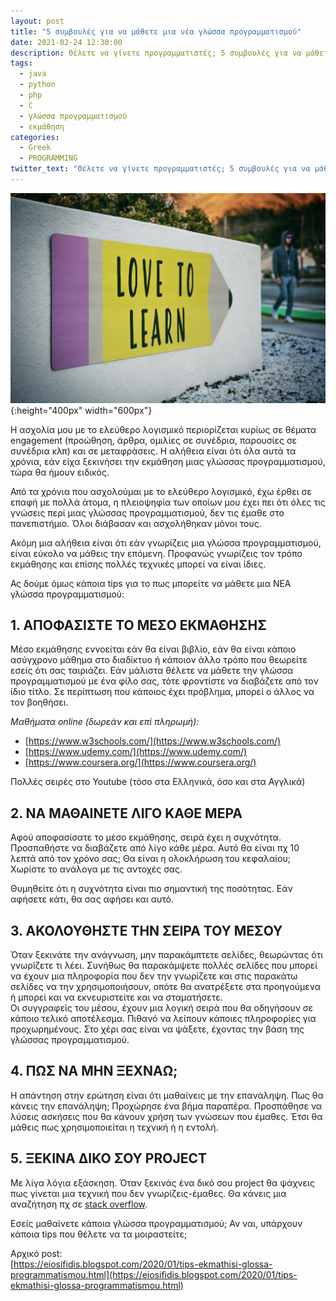 ```yaml
---
layout: post
title: "5 συμβουλές για να μάθετε μια νέα γλώσσα προγραμματισμού"
date: 2021-02-24 12:30:00
description: Θέλετε να γίνετε προγραμματιστές; 5 συμβουλές για να μάθετε εύκολα μια γλώσσα προγραμματισμού.
tags:
  - java
  - python
  - php
  - C
  - γλώσσα προγραμματισμού
  - εκμάθηση
categories:
  - Greek
  - PROGRAMMING
twitter_text: "Θέλετε να γίνετε προγραμματιστές; 5 συμβουλές για να μάθετε εύκολα μια γλώσσα προγραμματισμού."
---
```


![5 συμβουλές για να μάθετε μια νέα γλώσσα προγραμματισμού](/post_images/misc/love-to-learn.jpg "5 συμβουλές για να μάθετε μια νέα γλώσσα προγραμματισμού"){:height="400px" width="600px"}

Η ασχολία μου με το ελεύθερο λογισμικό περιορίζεται κυρίως σε θέματα engagement (προώθηση, άρθρα, ομιλίες σε συνέδρια, παρουσίες σε συνέδρια κλπ) και σε μεταφράσεις. Η αλήθεια είναι ότι όλα αυτά τα χρόνια, εάν είχα ξεκινήσει την εκμάθηση μιας γλώσσας προγραμματισμού, τώρα θα ήμουν ειδικός.

Από τα χρόνια που ασχολούμαι με το ελεύθερο λογισμικό, έχω έρθει σε επαφή με πολλά άτομα, η πλειοψηφία των οποίων μου έχει πει ότι όλες τις γνώσεις περί μιας γλώσσας προγραμματισμού, δεν τις έμαθε στο πανεπιστήμιο. Όλοι διάβασαν και ασχολήθηκαν μόνοι τους.

Ακόμη μια αλήθεια είναι ότι εάν γνωρίζεις μια γλώσσα προγραμματισμού, είναι εύκολο να μάθεις την επόμενη. Προφανώς γνωρίζεις τον τρόπο εκμάθησης και επίσης πολλές τεχνικές μπορεί να είναι ίδιες.

Ας δούμε όμως κάποια tips για το πως μπορείτε να μάθετε μια ΝΕΑ γλώσσα προγραμματισμού:

## 1. ΑΠΟΦΑΣΙΣΤΕ ΤΟ ΜΕΣΟ ΕΚΜΑΘΗΣΗΣ

Μέσο εκμάθησης εννοείται εάν θα είναι βιβλίο, εάν θα είναι κάποιο ασύγχρονο μάθημα στο διαδίκτυο ή κάποιον άλλο τρόπο που θεωρείτε εσείς ότι σας ταιριάζει. Εάν μάλιστα θέλετε να μάθετε την γλώσσα προγραμματισμού με ένα φίλο σας, τότε φροντίστε να διαβάζετε από τον ίδιο τίτλο. Σε περίπτωση που κάποιος έχει πρόβλημα, μπορεί ο άλλος να τον βοηθήσει.

_Μαθήματα online (δωρεάν και επί πληρωμή):_

- [https://www.w3schools.com/](https://www.w3schools.com/)
- [https://www.udemy.com/](https://www.udemy.com/)
- [https://www.coursera.org/](https://www.coursera.org/)

Πολλές σειρές στο Youtube (τόσο στα Ελληνικά, όσο και στα Αγγλικά)

## 2. ΝΑ ΜΑΘΑΙΝΕΤΕ ΛΙΓΟ ΚΑΘΕ ΜΕΡΑ

Αφού αποφασίσατε το μέσο εκμάθησης, σειρά έχει η συχνότητα. Προσπαθήστε να διαβάζετε από λίγο κάθε μέρα. Αυτό θα είναι πχ 10 λεπτά από τον χρόνο σας; Θα είναι η ολοκλήρωση του κεφαλαίου; Χωρίστε το ανάλογα με τις αντοχές σας.

Θυμηθείτε ότι η συχνότητα είναι πιο σημαντική της ποσότητας. Εάν αφήσετε κάτι, θα σας αφήσει και αυτό.

## 3. ΑΚΟΛΟΥΘΗΣΤΕ ΤΗΝ ΣΕΙΡΑ ΤΟΥ ΜΕΣΟΥ

Όταν ξεκινάτε την ανάγνωση, μην παρακάμπτετε σελίδες, θεωρώντας ότι γνωρίζετε τι λέει. Συνήθως θα παρακάμψετε πολλές σελίδες που μπορεί να έχουν μια πληροφορία που δεν την γνωρίζετε και στις παρακάτω σελίδες να την χρησιμοποιήσουν, οπότε θα ανατρέξετε στα προηγούμενα ή μπορεί και να εκνευριστείτε και να σταματήσετε.  
Οι συγγραφείς του μέσου, έχουν μια λογική σειρά που θα οδηγήσουν σε κάποιο τελικό αποτέλεσμα. Πιθανό να λείπουν κάποιες πληροφορίες για προχωρημένους. Στο χέρι σας είναι να ψάξετε, έχοντας την βάση της γλώσσας προγραμματισμού.

## 4. ΠΩΣ ΝΑ ΜΗΝ ΞΕΧΝΑΩ;

Η απάντηση στην ερώτηση είναι ότι μαθαίνεις με την επανάληψη. Πως θα κάνεις την επανάληψη; Προχώρησε ένα βήμα παραπέρα. Προσπάθησε να λύσεις ασκήσεις που θα κάνουν χρήση των γνώσεων που έμαθες. Έτσι θα μάθεις πως χρησιμοποιείται η τεχνική ή η εντολή.

## 5. ΞΕΚΙΝΑ ΔΙΚΟ ΣΟΥ PROJECT

Με λίγα λόγια εξάσκηση. Όταν ξεκινάς ένα δικό σου project θα ψάχνεις πως γίνεται μια τεχνική που δεν γνωρίζεις-έμαθες. Θα κάνεις μια αναζήτηση πχ σε [stack overflow](https://stackoverflow.com/).

Εσείς μαθαίνετε κάποια γλώσσα προγραμματισμού; Αν ναι, υπάρχουν κάποια tips που θέλετε να τα μοιραστείτε;

Αρχικό post:  
[https://eiosifidis.blogspot.com/2020/01/tips-ekmathisi-glossa-programmatismou.html](https://eiosifidis.blogspot.com/2020/01/tips-ekmathisi-glossa-programmatismou.html)
